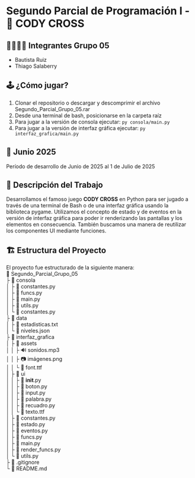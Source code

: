# Segundo Parcial de Programación I - 👾 CODY CROSS

## 🧑‍💻🧑‍💻 Integrantes Grupo 05
- Bautista Ruiz
- Thiago Salaberry

## 🕹️ ¿Cómo jugar?
1. Clonar el repositorio o descargar y descomprimir el archivo Segundo_Parcial_Grupo_05.rar
2. Desde una terminal de bash, posicionarse en la carpeta raíz
3. Para jugar a la versión de consola ejecutar: `py consola/main.py`
4. Para jugar a la versión de interfaz gráfica ejecutar: `py interfaz_grafica/main.py`

## 📅 Junio 2025
Período de desarrollo de Junio de 2025 al 1 de Julio de 2025

## 🧠 Descripción del Trabajo
Desarrollamos el famoso juego **CODY CROSS** en Python para ser jugado a través de una terminal de Bash o de una interfaz gráfica usando la biblioteca pygame.
Utilizamos el concepto de estado y de eventos en la versión de interfaz gráfica para poder ir renderizando las pantallas y los elementos en consecuencia. También buscamos una manera de reutilizar los componentes UI mediante funciones.

## 🏗️ Estructura del Proyecto
El proyecto fue estructurado de la siguiente manera: <br/>
📂 Segundo_Parcial_Grupo_05 <br/>
    ├ 📂 consola <br/>
    │   ├ 📄 constantes.py <br/>
    │   ├ 📄 funcs.py <br/>
    │   ├ 📄 main.py <br/>
    │   ├ 📄 utils.py <br/>
    │   └ 📄 constantes.py <br/>
    ├ 📂 data <br/>
    │   ├ 📄 estadisticas.txt <br/>
    │   └ 📄 niveles.json <br/>
    ├ 📂 interfaz_grafica <br/>
    │   ├ 📂 assets <br/>
    │   │   ├ 🔊 sonidos.mp3 <br/>
    │   │   ├ 📷 imágenes.png <br/>
    │   │   └ 📄 font.ttf <br/>
    │   ├ 📂 ui <br/>
    │   │   ├ 📄 __init__.py <br/>
    │   │   ├ 📄 boton.py <br/>
    │   │   ├ 📄 input.py <br/>
    │   │   ├ 📄 palabra.py <br/>
    │   │   ├ 📄 recuadro.py <br/>
    │   │   └ 📄 texto.ttf <br/>
    │   ├ 📄 constantes.py <br/>
    │   ├ 📄 estado.py <br/>
    │   ├ 📄 eventos.py <br/>
    │   ├ 📄 funcs.py <br/>
    │   ├ 📄 main.py <br/>
    │   ├ 📄 render_funcs.py <br/>
    │   └ 📄 utils.py <br/>
    ├ 📄 .gitignore <br/>
    └ 📄 README.md
    

